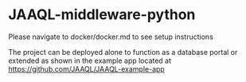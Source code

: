 # JAAQL-middleware-python
Please navigate to docker/docker.md to see setup instructions  

The project can be deployed alone to function as a database portal or extended as shown in the example app located at https://github.com/JAAQL/JAAQL-example-app  
